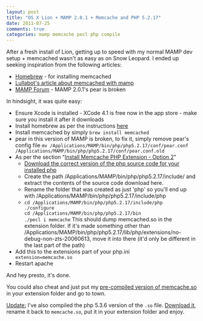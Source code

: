 ```yaml
---
layout: post
title: "OS X Lion + MAMP 2.0.1 + Memcache and PHP 5.2.17"
date: 2011-07-25
comments: true
categories: mamp memcache pecl php compile
---
```

After a fresh install of Lion, getting up to speed with my normal MAMP dev setup + memcached wasn't as easy as on Snow Leopard. I ended up seeking inspiration from the following articles:
<ul>
	<li><a href="http://mxcl.github.com/homebrew/">Homebrew</a> - for installing memcached</li>
	<li><a href="http://www.lullabot.com/articles/setup-memcached-mamp-sandbox-environment">Lullabot's article about memcached with mamp</a></li>
	<li><a href="http://forum.mamp.info/viewtopic.php?f=2&amp;t=13815">MAMP Forum</a> - MAMP 2.0.1's pear is broken</li>
</ul>
In hindsight, it was quite easy:<!--more-->
<ul>
	<li>Ensure Xcode is installed - XCode 4.1 is free now in the app store - make sure you install it after it downloads</li>
	<li>Install homebrew as per the instructions <a href="http://mxcl.github.com/homebrew/">here</a></li>
	<li>Install memcached by simply
<code>brew install memcached</code></li>
	<li>pear in this version of MAMP is broken, to fix it, simply remove pear's config file
<code>mv /Applications/MAMP/bin/php/php5.2.17/conf/pear.conf /Applications/MAMP/bin/php/php5.2.17/conf/pear.conf.old</code></li>
	<li>As per the section "<a href="http://www.lullabot.com/articles/setup-memcached-mamp-sandbox-environment">Install Memcache PHP Extension - Option 2</a>"
<ul>
	<li><a href="http://www.php.net/downloads.php">Download the correct version of the php source code for your installed php</a></li>
	<li>Create the path /Applications/MAMP/bin/php/php5.2.17/include/ and extract the contents of the source code download here.</li>
	<li>Rename the folder that was created as just 'php' so you'll end up with /Applications/MAMP/bin/php/php5.2.17/include/php</li>
	<li><code>cd /Applications/MAMP/bin/php/php5.2.17/include/php
./configure
cd /Applications/MAMP/bin/php/php5.2.17/bin
./pecl i memcache</code>
This should dump memcached.so in the extension folder. If it's made something other than /Applications/MAMP/bin/php/php5.2.17/lib/php/extensions/no-debug-non-zts-20060613, move it into there (it'd only be different in the last part of the path)</li>
</ul>
</li>
	<li>Add this to the extensions part of your php.ini
<code>
extension=memcache.so
</code></li>
	<li>Restart apache</li>
</ul>
And hey presto, it's done.

You could also cheat and just put my <a href="/wp-content/uploads/2011/07/memcache.so">pre-compiled version of memcache.so</a> in your extension folder and go to town.

<span style="text-decoration: underline;">Update:</span>
I've also compiled the php 5.3.6 version of the <code>.so</code> file. <a href="/wp-content/uploads/2011/07/memcache-php5.3.6.so">Download it</a>, rename it back to <code>memcache.so</code>, put it in your extension folder and enjoy.